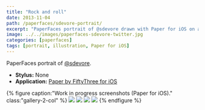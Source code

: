 ```yaml
---
title: "Rock and roll"
date: 2013-11-04
path: /paperfaces/sdevore-portrait/
excerpt: "PaperFaces portrait of @sdevore drawn with Paper for iOS on an iPad."
image: ../../images/paperfaces-sdevore-twitter.jpg
categories: [paperfaces]
tags: [portrait, illustration, Paper for iOS]
---
```


PaperFaces portrait of [@sdevore](https://twitter.com/sdevore).

* **Stylus:** None
* **Application:** [Paper by FiftyThree for iOS](http://www.fiftythree.com/paper)

{% figure caption:"Work in progress screenshots (Paper for iOS)." class:"gallery-2-col" %}
[![](../../images/paperfaces-sdevore-process-1-600.jpg)](../../images/paperfaces-sdevore-process-1-lg.jpg)
[![](../../images/paperfaces-sdevore-process-2-600.jpg)](../../images/paperfaces-sdevore-process-2-lg.jpg)
[![](../../images/paperfaces-sdevore-process-3-600.jpg)](../../images/paperfaces-sdevore-process-3-lg.jpg)
[![](../../images/paperfaces-sdevore-process-4-600.jpg)](../../images/paperfaces-sdevore-process-4-lg.jpg)
{% endfigure %}
